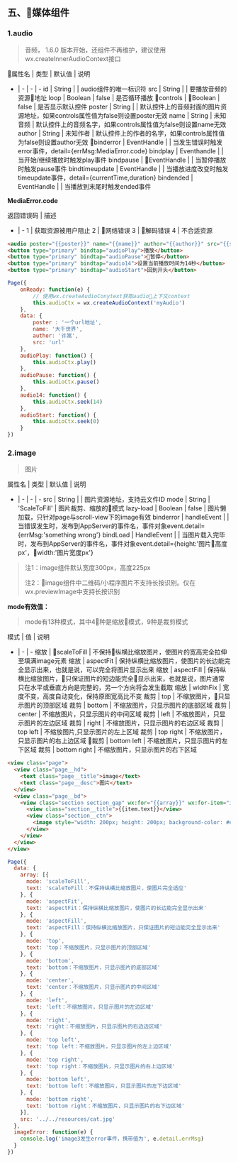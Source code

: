 ## 五、媒体组件
### 1.audio

> 音频， 1.6.0 版本开始，还组件不再维护，建议使用wx.createInnerAudioContext接口

属性名 | 类型 | 默认值 | 说明
- | - | - | - 
id | String | | audio组件的唯一标识符
src | String | | 要播放音频的资源地址
loop | Boolean | false | 是否循环播放
controls | Boolean | false | 是否显示默认控件
poster | String | | 默认控件上的音频封面的图片资源地址，如果controls属性值为false则设置poster无效
name | String | 未知音频 | 默认控件上的音频名字，如果controls属性值为false则设置name无效
author | String | 未知作者 | 默认控件上的作者的名字，如果controls属性值为false则设置author无效
binderror | EventHandle | | 当发生错误时触发error事件，detail={errMsg:MediaError.code}
bindplay | Eventhandle | | 当开始/继续播放时触发play事件
bindpause | EventHandle |  | 当暂停播放时触发pause事件
bindtimeupdate | EventHandle |  | 当播放进度改变时触发timeupdate事件，detail={currentTime,duration}
bindended | EventHandle | | 当播放到末尾时触发ended事件

**MediaError.code**

返回错误码 | 描述
- | -
1 | 获取资源被用户阻止
2 | 网络错误
3 | 解码错误
4 | 不合适资源

```html
<audio poster="{{poster}}" name="{{name}}" author="{{author}}" src="{{src}}" id="myAudio" controls loop></audio>
<button type="primary" bindtap="audioPlay">播放</button>
<button type="primary" bindtap="audioPause">暂停</button>
<button type="primary" bindtap="audio14">设置当前播放时间为14秒</button>
<button type="primary" bindtap="audioStart">回到开头</button>
```
```javascript
Page({
    onReady: function(e) {
        // 使用wx.createAudioConytext获取audio上下文context
        this.audioCtx = wx.createAudioContext('myAudio')
    },
    data: {
        poster : '一个url地址',
        name: '大千世界',
        author: '许嵩',
        src: 'url'
    },
    audioPlay: function() {
        this.audioCtx.play()
    },
    audioPause: function() {
        this.audioCtx.pause()
    },
    audio14: function() {
        this.audioCtx.seek(14)
    },
    audioStart: function() {
        this.audioCtx.seek(0)
    }
})
```
### 2.image

> 图片

属性名 | 类型 | 默认值 | 说明
- | - | - | -
src | String | | 图片资源地址，支持云文件ID
mode | String | 'ScaleToFill' | 图片裁剪、缩放的模式
lazy-load | Boolean | false | 图片懒加载，只针对page与scroll-view下的image有效
binderror | handleEvent | | 当错误发生时，发布到AppServer的事件名，事件对象event.detail={errMsg:'something wrong'}
bindLoad | HandleEvent | | 当图片载入完毕时，发布到AppServer的事件名，事件对象event.detail={height:'图片高度px'，width:'图片宽度px'}

> 注1：image组件默认宽度300px，高度225px
> 
> 注2：image组件中二维码/小程序图片不支持长按识别。仅在wx.previewImage中支持长按识别

**mode有效值：**

> mode有13种模式，其中4种是缩放模式，9种是裁剪模式

模式 | 值 | 说明
- | - | -
缩放 | scaleToFill | 不保持纵横比缩放图片，使图片的宽高完全拉伸至填满image元素
缩放 | aspectFit | 保持纵横比缩放图片，使图片的长边能完全显示出来，也就是说，可以完全将图片显示出来
缩放 | aspectFill | 保持纵横比缩放图片，只保证图片的短边能完全显示出来，也就是说，图片通常只在水平或垂直方向是完整的，另一个方向将会发生截取
缩放 | widthFix | 宽度不变，高度自动变化，保持原图宽高比不变
裁剪 | top | 不缩放图片，只显示图片的顶部区域
裁剪 | bottom | 不缩放图片，只显示图片的底部区域
裁剪 | center | 不缩放图片，只显示图片的中间区域
裁剪 | left | 不缩放图片，只显示图片的左边区域
裁剪 | right | 不缩放图片，只显示图片的右边区域
裁剪 | top left | 不缩放图片,只显示图片的左上区域
裁剪 | top right | 不缩放图片，只显示图片的右上边区域
裁剪 | bottom left | 不缩放图片，只显示图片的左下区域
裁剪 | bottom right | 不缩放图片，只显示图片的右下区域

```html
<view class="page">
  <view class="page__hd">
    <text class="page__title">image</text>
    <text class="page__desc">图片</text>
  </view>
  <view class="page__bd">
    <view class="section section_gap" wx:for="{{array}}" wx:for-item="item">
      <view class="section__title">{{item.text}}</view>
      <view class="section__ctn">
        <image style="width: 200px; height: 200px; background-color: #eeeeee;" mode="{{item.mode}}" src="{{src}}"></image>
      </view>
    </view>
  </view>
</view>
```
```javascript
Page({
  data: {
    array: [{
      mode: 'scaleToFill',
      text: 'scaleToFill：不保持纵横比缩放图片，使图片完全适应'
    }, { 
      mode: 'aspectFit',
      text: 'aspectFit：保持纵横比缩放图片，使图片的长边能完全显示出来'
    }, { 
      mode: 'aspectFill',
      text: 'aspectFill：保持纵横比缩放图片，只保证图片的短边能完全显示出来'
    }, { 
      mode: 'top',
      text: 'top：不缩放图片，只显示图片的顶部区域' 
    }, {      
      mode: 'bottom',
      text: 'bottom：不缩放图片，只显示图片的底部区域'
    }, { 
      mode: 'center',
      text: 'center：不缩放图片，只显示图片的中间区域'
    }, { 
      mode: 'left',
      text: 'left：不缩放图片，只显示图片的左边区域'
    }, { 
      mode: 'right',
      text: 'right：不缩放图片，只显示图片的右边边区域'
    }, { 
      mode: 'top left',
      text: 'top left：不缩放图片，只显示图片的左上边区域' 
    }, { 
      mode: 'top right',
      text: 'top right：不缩放图片，只显示图片的右上边区域'
    }, { 
      mode: 'bottom left',
      text: 'bottom left：不缩放图片，只显示图片的左下边区域'
    }, { 
      mode: 'bottom right',
      text: 'bottom right：不缩放图片，只显示图片的右下边区域'
    }],
    src: '../../resources/cat.jpg'
  },
  imageError: function(e) {
    console.log('image3发生error事件，携带值为', e.detail.errMsg)
  }
})
```
